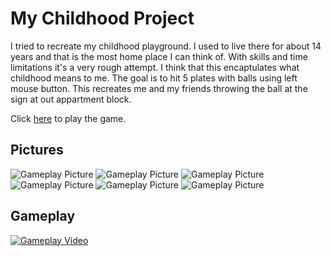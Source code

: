 # My Childhood Project

I tried to recreate my childhood playground. I used to live there for about 14 years and that is the most home place I can think of. With skills and time limitations it's a very rough attempt. I think that this encaptulates what childhood means to me. The goal is to hit 5 plates with balls using left mouse button. This recreates me and my friends throwing the ball at the sign at out appartment block.

Click [here](http://marcinperkowski.com/MyChildhoodProject) to play the game.
 
## Pictures

![Gameplay Picture](https://marcinperkowski.com/MyChildhoodProjectLocal/p0.png)
![Gameplay Picture](https://marcinperkowski.com/MyChildhoodProjectLocal/p1.png)
![Gameplay Picture](https://marcinperkowski.com/MyChildhoodProjectLocal/p2.png)
![Gameplay Picture](https://marcinperkowski.com/MyChildhoodProjectLocal/p3.png)
![Gameplay Picture](https://marcinperkowski.com/MyChildhoodProjectLocal/p4.png)
![Gameplay Picture](https://marcinperkowski.com/MyChildhoodProjectLocal/p5.png)

## Gameplay

[![Gameplay Video](https://img.youtube.com/vi/ACGLzCy_fDo/0.jpg)](https://www.youtube.com/watch?v=ACGLzCy_fDo)
